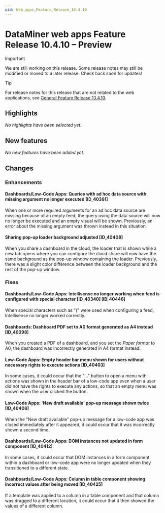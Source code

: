 ```yaml
---
uid: Web_apps_Feature_Release_10.4.10
---
```


# DataMiner web apps Feature Release 10.4.10 – Preview

> [!IMPORTANT]
> We are still working on this release. Some release notes may still be modified or moved to a later release. Check back soon for updates!

> [!TIP]
> For release notes for this release that are not related to the web applications, see [General Feature Release 10.4.10](xref:General_Feature_Release_10.4.10).

## Highlights

*No highlights have been selected yet.*

## New features

*No new features have been added yet.*

## Changes

### Enhancements

#### Dashboards/Low-Code Apps: Queries with ad hoc data source with missing argument no longer executed [ID_40361]

<!-- MR 10.3.0 [CU19] / 10.4.0 [CU7] - FR 10.4.10 -->

When one or more required arguments for an ad hoc data source are missing because of an empty feed, the query using the data source will now no longer be executed and an empty visual will be shown. Previously, an error about the missing argument was thrown instead in this situation.

#### Sharing pop-up loader background adjusted [ID_40408]

<!-- MR 10.3.0 [CU19] / 10.4.0 [CU7] - FR 10.4.10 -->

When you share a dashboard in the cloud, the loader that is shown while a new tab opens where you can configure the cloud share will now have the same background as the pop-up window containing the loader. Previously, there was a slight color difference between the loader background and the rest of the pop-up window.

### Fixes

#### Dashboards/Low-Code Apps: Intellisense no longer working when feed is configured with special character [ID_40340] [ID_40446]

<!-- MR 10.3.0 [CU19] / 10.4.0 [CU7] - FR 10.4.10 -->

When special characters such as "(" were used when configuring a feed, Intellisense no longer worked correctly.

#### Dashboards: Dashboard PDF set to A0 format generated as A4 instead [ID_40398]

<!-- MR 10.3.0 [CU19] / 10.4.0 [CU7] - FR 10.4.10 -->

When you created a PDF of a dashboard, and you set the *Paper format* to A0, the dashboard was incorrectly generated in A4 format instead.

#### Low-Code Apps: Empty header bar menu shown for users without necessary rights to execute actions [ID_40403]

<!-- MR 10.3.0 [CU19] / 10.4.0 [CU7] - FR 10.4.10 -->

In some cases, it could occur that the "..." button to open a menu with actions was shown in the header bar of a low-code app even when a user did not have the rights to execute any actions, so that an empty menu was shown when the user clicked the button.

#### Low-Code Apps: 'New draft available' pop-up message shown twice [ID_40406]

<!-- MR 10.3.0 [CU19] / 10.4.0 [CU7] - FR 10.4.10 -->

When the "New draft available" pop-up message for a low-code app was closed immediately after it appeared, it could occur that it was incorrectly shown a second time.

#### Dashboards/Low-Code Apps: DOM instances not updated in form component [ID_40412]

<!-- MR 10.3.0 [CU19] / 10.4.0 [CU7] - FR 10.4.10 -->

In some cases, it could occur that DOM instances in a form component within a dashboard or low-code app were no longer updated when they transitioned to a different state.

#### Dashboards/Low-Code Apps: Column in table component showing incorrect values after being moved [ID_40425]

<!-- MR 10.3.0 [CU19] / 10.4.0 [CU7] - FR 10.4.10 -->

If a template was applied to a column in a table component and that column was dragged to a different location, it could occur that it then showed the values of a different column.
